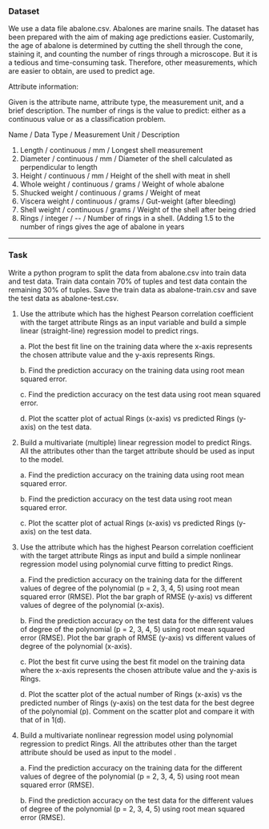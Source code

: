 ### Dataset
We use a data file abalone.csv. Abalones are marine snails. The dataset has been prepared
with the aim of making age predictions easier. Customarily, the age of abalone is determined by
cutting the shell through the cone, staining it, and counting the number of rings through a microscope.
But it is a tedious and time-consuming task. Therefore, other measurements, which are easier to
obtain, are used to predict age.

Attribute information:

Given is the attribute name, attribute type, the measurement unit, and a brief description. The number
of rings is the value to predict: either as a continuous value or as a classification problem.

Name / Data Type / Measurement Unit / Description
1. Length / continuous / mm / Longest shell measurement
2. Diameter / continuous / mm / Diameter of the shell calculated as perpendicular to length
3. Height / continuous / mm / Height of the shell with meat in shell
4. Whole weight / continuous / grams / Weight of whole abalone
5. Shucked weight / continuous / grams / Weight of meat
6. Viscera weight / continuous / grams / Gut-weight (after bleeding)
7. Shell weight / continuous / grams / Weight of the shell after being dried
8. Rings / integer / -- / Number of rings in a shell. (Adding 1.5 to the number of rings gives the
age of abalone in years
---
### Task

Write a python program to split the data from abalone.csv into train data and test data. Train data
contain 70% of tuples and test data contain the remaining 30% of tuples. Save the train data as
abalone-train.csv and save the test data as abalone-test.csv.

1. Use the attribute which has the highest Pearson correlation coefficient with the target attribute
Rings as an input variable and build a simple linear (straight-line) regression model to predict
rings. 

    a. Plot the best fit line on the training data where the x-axis represents the chosen attribute
    value and the y-axis represents Rings.
    
    b. Find the prediction accuracy on the training data using root mean squared error.
    
    c. Find the prediction accuracy on the test data using root mean squared error.
    
    d. Plot the scatter plot of actual Rings (x-axis) vs predicted Rings (y-axis) on the test data.
    
    
2. Build a multivariate (multiple) linear regression model to predict Rings. All the attributes
other than the target attribute should be used as input to the model.

    a. Find the prediction accuracy on the training data using root mean squared error.
    
    b. Find the prediction accuracy on the test data using root mean squared error.
    
    c. Plot the scatter plot of actual Rings (x-axis) vs predicted Rings (y-axis) on the test
    data. 

3. Use the attribute which has the highest Pearson correlation coefficient with the target
attribute Rings as input and build a simple nonlinear regression model using polynomial
curve fitting to predict Rings.

    a. Find the prediction accuracy on the training data for the different values of degree of
    the polynomial (p = 2, 3, 4, 5) using root mean squared error (RMSE). Plot the bar
    graph of RMSE (y-axis) vs different values of degree of the polynomial (x-axis).
    
    b. Find the prediction accuracy on the test data for the different values of degree of the
    polynomial (p = 2, 3, 4, 5) using root mean squared error (RMSE). Plot the bar graph
    of RMSE (y-axis) vs different values of degree of the polynomial (x-axis).
    
    c. Plot the best fit curve using the best fit model on the training data where the x-axis
    represents the chosen attribute value and the y-axis is Rings.


    d. Plot the scatter plot of the actual number of Rings (x-axis) vs the predicted number
of Rings (y-axis) on the test data for the best degree of the polynomial (p). Comment
on the scatter plot and compare it with that of in 1(d).

4. Build a multivariate nonlinear regression model using polynomial regression to predict
Rings. All the attributes other than the target attribute should be used as input to the model
.

    a. Find the prediction accuracy on the training data for the different values of degree of
    the polynomial (p = 2, 3, 4, 5) using root mean squared error (RMSE). 

    b. Find the prediction accuracy on the test data for the different values of degree of the
    polynomial (p = 2, 3, 4, 5) using root mean squared error (RMSE). 





